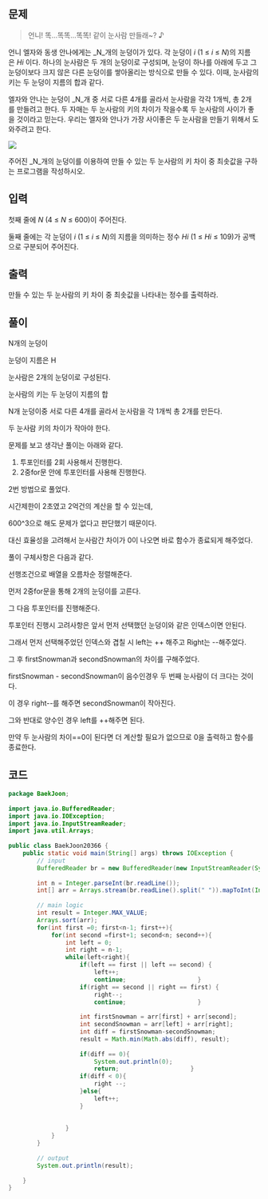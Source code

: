 ## 문제

> 언니! 똑...똑똑...똑똑! 같이 눈사람 만들래~? ♪

언니 엘자와 동생 안나에게는 _N_개의 눈덩이가 있다. 각 눈덩이 _i_ (1 ≤ _i_ ≤ _N_)의 지름은 _Hi_ 이다. 하나의 눈사람은 두 개의 눈덩이로 구성되며, 눈덩이 하나를 아래에 두고 그 눈덩이보다 크지 않은 다른 눈덩이를 쌓아올리는 방식으로 만들 수 있다. 이때, 눈사람의 키는 두 눈덩이 지름의 합과 같다.

엘자와 안나는 눈덩이 _N_개 중 서로 다른 4개를 골라서 눈사람을 각각 1개씩, 총 2개를 만들려고 한다. 두 자매는 두 눈사람의 키의 차이가 작을수록 두 눈사람의 사이가 좋을 것이라고 믿는다. 우리는 엘자와 안나가 가장 사이좋은 두 눈사람을 만들기 위해서 도와주려고 한다.

![](https://upload.acmicpc.net/65c871bd-cf26-4fd7-bda6-91728bbaf742/-/preview/)

주어진 _N_개의 눈덩이를 이용하여 만들 수 있는 두 눈사람의 키 차이 중 최솟값을 구하는 프로그램을 작성하시오.

## 입력

첫째 줄에 _N_ (4 ≤ _N_ ≤ 600)이 주어진다.

둘째 줄에는 각 눈덩이 _i_ (1 ≤ _i_ ≤ _N_)의 지름을 의미하는 정수 _Hi_ (1 ≤ _Hi_ ≤ 109)가 공백으로 구분되어 주어진다.

## 출력

만들 수 있는 두 눈사람의 키 차이 중 최솟값을 나타내는 정수를 출력하라.

## 풀이

N개의 눈덩이

눈덩이 지름은 H

눈사람은 2개의 눈덩이로 구성된다.

눈사람의 키는 두 눈덩이 지름의 합

N개 눈덩이중 서로 다른 4개를 골라서 눈사람을 각 1개씩 총 2개를 만든다.

두 눈사람 키의 차이가 작아야 한다.

문제를 보고 생각난 풀이는 아래와 같다.

1. 투포인터를 2회 사용해서 진행한다.
2. 2중for문 안에 투포인터를 사용해 진행한다.


2번 방법으로 풀었다.

시간제한이 2초였고 2억건의 계산을 할 수 있는데,

600^3으로 해도 문제가 없다고 판단했기 때문이다.

대신 효율성을 고려해서 눈사람간 차이가 0이 나오면 바로 함수가 종료되게 해주었다.

풀이 구체사항은 다음과 같다.

선행조건으로 배열을 오름차순 정렬해준다.

먼저 2중for문을 통해 2개의 눈덩이를 고른다.

그 다음 투포인터를 진행해준다.

투포인터 진행시 고려사항은 앞서 먼저 선택했던 눈덩이와 같은 인덱스이면 안된다.

그래서 먼저 선택해주었던 인덱스와 겹칠 시 left는 ++ 해주고 Right는 --해주었다.

그 후 firstSnowman과 secondSnowman의 차이를 구해주었다.

firstSnowman - secondSnowman이 음수인경우 두 번째 눈사람이 더 크다는 것이다.

이 경우 right--를 해주면 secondSnowman이 작아진다.

그와 반대로 양수인 경우 left를 ++해주면 된다.

만약 두 눈사람의 차이\==0이 된다면 더 계산할 필요가 없으므로 0을 출력하고 함수를 종료한다.


## 코드


```java
package BaekJoon;  
  
import java.io.BufferedReader;  
import java.io.IOException;  
import java.io.InputStreamReader;  
import java.util.Arrays;  
  
public class BaekJoon20366 {  
    public static void main(String[] args) throws IOException {  
        // input  
        BufferedReader br = new BufferedReader(new InputStreamReader(System.in));  
  
        int n = Integer.parseInt(br.readLine());  
        int[] arr = Arrays.stream(br.readLine().split(" ")).mapToInt(Integer::parseInt).toArray();  
  
        // main logic  
        int result = Integer.MAX_VALUE;  
        Arrays.sort(arr);  
        for(int first =0; first<n-1; first++){  
            for(int second =first+1; second<n; second++){  
                int left = 0;  
                int right = n-1;  
                while(left<right){  
                    if(left == first || left == second) {  
                        left++;  
                        continue;                    }  
                    if(right == second || right == first) {  
                        right--;  
                        continue;                    }  
  
                    int firstSnowman = arr[first] + arr[second];  
                    int secondSnowman = arr[left] + arr[right];  
                    int diff = firstSnowman-secondSnowman;  
                    result = Math.min(Math.abs(diff), result);  
  
                    if(diff == 0){  
                        System.out.println(0);  
                        return;                    }  
                    if(diff < 0){  
                        right --;  
                    }else{  
                        left++;  
                    }  
  
  
                }  
            }  
        }  
  
        // output  
        System.out.println(result);  
  
    }  
}
```
